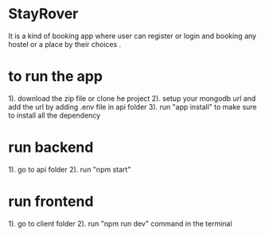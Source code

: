 # StayRover
It is a kind of booking app where user can register or login and booking any hostel or a place by their choices .

# to run the app 
1). download the zip file or clone he project 
2). setup your mongodb url and add the url by adding .env file in api folder
3). run "app install" to make sure to install all the dependency 

# run backend
1). go to api folder
2). run "npm start"

# run frontend
1). go to client folder
2). run "npm run dev" command in the terminal

